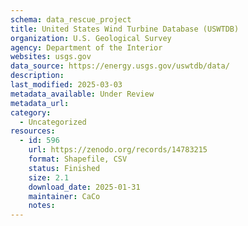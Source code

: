 ```yaml
---
schema: data_rescue_project 
title: United States Wind Turbine Database (USWTDB)
organization: U.S. Geological Survey
agency: Department of the Interior
websites: usgs.gov
data_source: https://energy.usgs.gov/uswtdb/data/
description: 
last_modified: 2025-03-03
metadata_available: Under Review
metadata_url: 
category:
  - Uncategorized
resources:
  - id: 596
    url: https://zenodo.org/records/14783215
    format: Shapefile, CSV
    status: Finished
    size: 2.1
    download_date: 2025-01-31
    maintainer: CaCo
    notes: 
---
```

